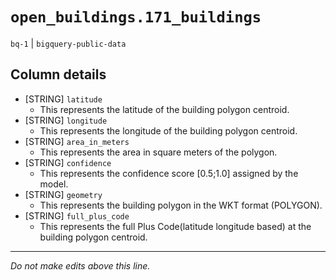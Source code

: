 # `open_buildings.171_buildings`
`bq-1` | `bigquery-public-data`

## Column details
* [STRING]    `latitude`
  - This represents the latitude of the building polygon centroid.
* [STRING]    `longitude`
  - This represents the longitude of the building polygon centroid.
* [STRING]    `area_in_meters`
  - This represents the area in square meters of the polygon.
* [STRING]    `confidence`
  - This represents the confidence score [0.5;1.0] assigned by the model.
* [STRING]    `geometry`
  - This represents the building polygon in the WKT format (POLYGON).
* [STRING]    `full_plus_code`
  - This represents the full Plus Code(latitude longitude based) at the building polygon centroid.

-------------------------------------------------------------------------------
*Do not make edits above this line.*
